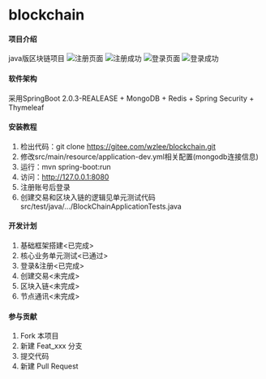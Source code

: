 # blockchain

#### 项目介绍
java版区块链项目
![注册页面](https://gitee.com/uploads/images/2018/0703/103414_e7e5f15c_3007.png "屏幕截图.png")
![注册成功](https://gitee.com/uploads/images/2018/0703/103227_109877d2_3007.png "屏幕截图.png")
![登录页面](https://gitee.com/uploads/images/2018/0703/103338_3b640c1a_3007.png "屏幕截图.png")
![登录成功](https://gitee.com/uploads/images/2018/0703/103449_c34dc1ec_3007.png "屏幕截图.png")

#### 软件架构
采用SpringBoot 2.0.3-REALEASE + MongoDB + Redis + Spring Security + Thymeleaf

#### 安装教程

1. 检出代码：git clone https://gitee.com/wzlee/blockchain.git
2. 修改src/main/resource/application-dev.yml相关配置(mongodb连接信息)
3. 运行：mvn spring-boot:run
4. 访问：http://127.0.0.1:8080
5. 注册账号后登录
6. 创建交易和区块入链的逻辑见单元测试代码src/test/java/.../BlockChainApplicationTests.java

#### 开发计划
1. 基础框架搭建<已完成>
2. 核心业务单元测试<已通过>
3. 登录&注册<已完成>
4. 创建交易<未完成>
5. 区块入链<未完成>
6. 节点通讯<未完成>

#### 参与贡献

1. Fork 本项目
2. 新建 Feat_xxx 分支
3. 提交代码
4. 新建 Pull Request